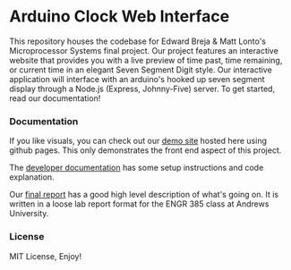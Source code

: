 # Arduino Clock Web Interface

This repository houses the codebase for Edward Breja & Matt Lonto's Microprocessor Systems final project. Our project features an interactive website that provides you with a live preview of time past, time remaining, or current time in an elegant Seven Segment Digit style. Our interactive application will interface with an arduino's hooked up seven segment display through a Node.js (Express, Johnny-Five) server. To get started, read our documentation!

### Documentation 

If you like visuals, you can check out our [demo site](https://crypticsquirrel.github.io/SevSegDisplayClock/) hosted here using github pages. This only demonstrates the front end aspect of this project.

The [developer documentation](https://github.com/CrypticSquirrel/SevSegDisplayClock/blob/develop/documentation/DeveloperDocumentation.md) has some setup instructions and code explanation.

Our [final report](https://github.com/CrypticSquirrel/SevSegDisplayClock/blob/develop/documentation/Report.md) has a good high level description of what's going on. It is written in a loose lab report format for the ENGR 385 class at Andrews University.

### License

MIT License, Enjoy!

